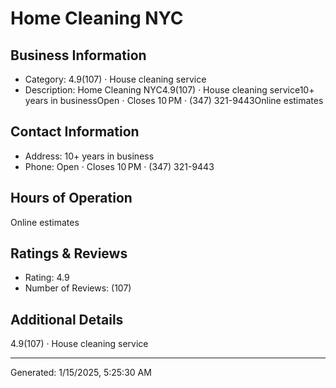 # Home Cleaning NYC

## Business Information
- Category: 4.9(107) · House cleaning service
- Description: Home Cleaning NYC4.9(107) · House cleaning service10+ years in businessOpen ⋅ Closes 10 PM · (347) 321-9443Online estimates

## Contact Information
- Address: 10+ years in business
- Phone: Open ⋅ Closes 10 PM · (347) 321-9443


## Hours of Operation
Online estimates

## Ratings & Reviews
- Rating: 4.9
- Number of Reviews: (107)

## Additional Details
4.9(107) · House cleaning service

---
Generated: 1/15/2025, 5:25:30 AM